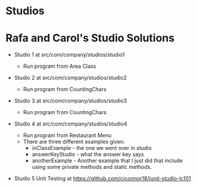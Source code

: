 # Studios
# Rafa and Carol's Studio Solutions
+ Studio 1 at src/com/company/studios/studio1  
  * Run program from Area Class

+ Studio 2 at src/com/company/studios/studio2
  * Run program from CountingChars

+ Studio 3 at src/com/company/studios/studio3
  * Run program from CountingChars

+ Studio 4 at src/com/company/studios/studio4
  * Run program from Restaurant Menu
  * There are three different examples given:
    * inClassExample - the one we went over in studio
    * answerKeyStudio - what the answer key says
    * anotherExample - Another example that I just did that include using some private methods and static methods.
  
+ Studio 5 Unit Testing at https://github.com/cjconnor18/junit-studio-lc101
